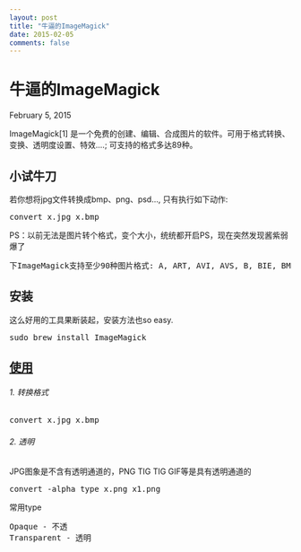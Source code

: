 ```yaml
---
layout: post
title: "牛逼的ImageMagick"
date: 2015-02-05
comments: false
---
```

# 牛逼的ImageMagick
February 5, 2015

ImageMagick[1] 是一个免费的创建、编辑、合成图片的软件。可用于格式转换、变换、透明度设置、特效....; 可支持的格式多达89种。

## 小试牛刀
若你想将jpg文件转换成bmp、png、psd..., 只有执行如下动作:
<pre>
convert x.jpg x.bmp
</pre>

PS：以前无法是图片转个格式，变个大小，统统都开启PS，现在突然发现酱紫弱爆了
<pre>
下ImageMagick支持至少90种图片格式: A, ART, AVI, AVS, B, BIE, BMP, BMP2, BMP3, C, CACHE, CAPTION, CIN, CIP, CLIP, CLIPBOARD, CMYK, CMYKA, CUR, CUT, DCM, DCX, DNG, DOT, DPS, DPX, EMF, EPDF, EPI, EPS, EPS2, EPS3, EPSF, EPSI, EPT, EPT2, EPT3, FAX, FITS, FPX, FRACTAL, G, G3, GIF, GIF87, GRADIENT, GRAY, HDF, HISTOGRAM, HTM, HTML, ICB, ICO, ICON, JBG, JBIG, JNG, JP2, JPC, JPEG, JPG, JPX, K, LABEL, M, M2V, MAP, MAT, MATTE, MIFF, MNG, MONO, MPC, MPEG, MPG, MSL, MTV, MVG, NULL, O,OTB, P7, PAL, PALM, PATTERN, PBM, PCD, PCDS, PCL, PCT, PCX, PDB, PDF, PFA, PFB, PGM, PGX, PICON, PICT, PIX, PJPEG, PLASMA, PNG, PNG24, PNG32, PNG8, PNM, PPM, PREVIEW, PS, PS2, PS3, PSD, PTIF, PWP, R, RAS, RGB, RGBA, RGBO, RLA, RLE, SCR, SCT, SFW, SGI, SHTML, STEGANO, SUN, SVG, SVGZ, TEXT, TGA, TIF, TIFF, TILE, TIM, TTC, TTF, TXT, UIL, UYVY, VDA, VICAR, VID, VIFF, VST, WBMP, WMF, WMFWIN32, WMZ, WPG, X, XBM, XC, XCF, XPM, XV, XWD, Y, YCbCr, YCbCrA, YUV
</pre>

## 安装
这么好用的工具果断装起，安装方法也so easy.
<pre>
sudo brew install ImageMagick
</pre>

## [使用](http://www.imagemagick.org/script/command-line-options.php)
###### 1. 转换格式
<pre>
convert x.jpg x.bmp
</pre>

###### 2. 透明
JPG图象是不含有透明通道的，PNG TIG TIG GIF等是具有透明通道的
<pre>
convert -alpha type x.png x1.png
</pre>

常用type
<pre>
Opaque - 不透
Transparent - 透明
</pre>

